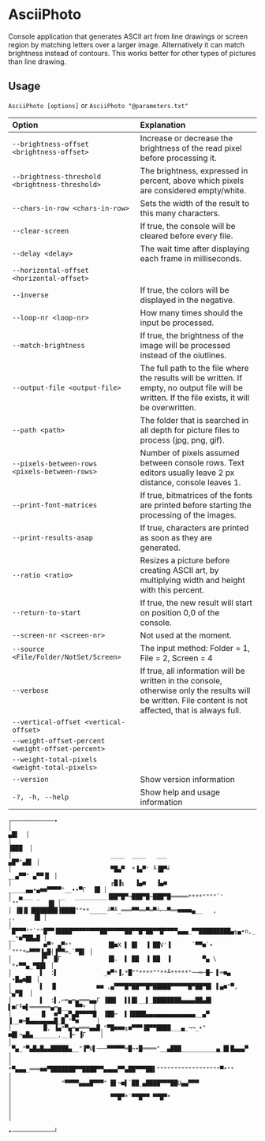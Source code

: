 ﻿# AsciiPhoto
Console application that generates ASCII art from line drawings or screen region by matching letters over a larger image.
Alternatively it can match brightness instead of contours. This works better for other types of pictures than line drawing.

## Usage
`AsciiPhoto [options]` or `AsciiPhoto "@parameters.txt"`

| Option | Explanation |
| :-- |:-- |
| `--brightness-offset <brightness-offset>`         | Increase or decrease the brightness of the read pixel before processing it.                                                                            |
| `--brightness-threshold <brightness-threshold>`   | The brightness, expressed in percent, above which pixels are considered empty/white.                                                                   |
| `--chars-in-row <chars-in-row>`                   | Sets the width of the result to this many characters.                                                                                                  |
| `--clear-screen`                                  | If true, the console will be cleared before every file.                                                                                                |
| `--delay <delay>`                                 | The wait time after displaying each frame in milliseconds.                                                                                             |
| `--horizontal-offset <horizontal-offset>`         |                                                                                                                                                        |
| `--inverse`                                       | If true, the colors will be displayed in the negative.                                                                                                 |
| `--loop-nr <loop-nr>`                             | How many times should the input be processed.                                                                                                          |
| `--match-brightness`                              | If true, the brightness of the image will be processed instead of the oiutlines.                                                                       |
| `--output-file <output-file>`                     | The full path to the file where the results will be written. If empty, no output file will be written. If the file exists, it will be overwritten.     |
| `--path <path>`                                   | The folder that is searched in all depth for picture files to process (jpg, png, gif).                                                                 |
| `--pixels-between-rows <pixels-between-rows>`     | Number of pixels assumed between console rows. Text editors usually leave 2 px distance, console leaves 1.                                             |
| `--print-font-matrices`                           | If true, bitmatrices of the fonts are printed before starting the processing of the images.                                                            |
| `--print-results-asap`                            | If true, characters are printed as soon as they are generated.                                                                                         |
| `--ratio <ratio>`                                 | Resizes a picture before creating ASCII art, by multiplying width and height with this percent.                                                        |
| `--return-to-start`                               | If true, the new result will start on position 0,0 of the console.                                                                                     |
| `--screen-nr <screen-nr>`                         | Not used at the moment.                                                                                                                                |
| `--source <File/Folder/NotSet/Screen>`            | The input method: Folder = 1, File = 2, Screen = 4                                                                                                     |
| `--verbose`                                       | If true, all information will be written in the console, otherwise only the results will be written. File content is not affected, that is always full.|
| `--vertical-offset <vertical-offset>`             |                                                                                                                                                        |
| `--weight-offset-percent <weight-offset-percent>` |                                                                                                                                                        |
| `--weight-total-pixels <weight-total-pixels>`     |                                                                                                                                                        |
| `--version`                                       | Show version information                                                                                                                               |
| `-?, -h, --help`                                  | Show help and usage information                                                                                                                        |

```
┌────────────∙
│                                                                             ▄█▌  │
│                                                                            ▐███  │
│                            ____  ____   ___                              ▄█▀"▄█▌ │
│                            ▀█▄▀  *▐▄▀' ╙▐█▀╛                        __▄▀▀" ▄▀▀▐▌ │
│                            ╓█▐╖   ▐▄■   ▐▄■           _____▄▄∙▄■■▀▀▀▀"__∙∙▀Γ  ▐█ │
│  ▄___ _     __   _________▐██▀█▀¬███▀█~███▀█═════****""""`'        `""        ▐█ │
│ ▐█▐▌▐███████▐████""**_____┴▀╨_═══▀▀══▀═▀┴⌐─▀══■■■■▄__   ,              ,,     ▐█ │
│ `█▀▀▀°"`""█▀▀▐████▀▀▀▀▀▀▀▀██▀▀▀▀▀██▀▀█▀██▀▀█▀▀▀▀▄▄▄_▀▀█████████▄╖▄∙∩,_ __*■▀██▄█ │
│         ■▀° ▄▀*°          ▐█■X ▌ █▌  ▐ ██V'▐      `▀▀■`∙  `"""*═▀▀▀▐▄█┤▐▀▀═.`▀█▌ │
│        ▐▀  █Γ             ▐█.  ▌ ██  ▐ ██  ▐         ▀▄ \            `*∙▀▀▄_▀██▌ │
│        ▌  :▌             _■▀*▐,*█""****""**╨*****"──═─█⌐ ▌═■▄            `∙█▄■█▌ │
│        ▌  ▐▌           ■■ ,▄▀▀▀█▀██▀▀█▀█████▀▀▀▀▀█▀██▀█▌ ▌▄■"▀,            └▄▀█  │
│        ▌  :▌,⌐═▄═▄═══▄▄Γ ▐██▌  ▌▌█▌__▌_████████▄▄▄▄██▄█▌ ▌■Γ╙■▌══════▄═▄__  ▀▀*  │
│        ▐▌  ■▀_▄▀▄█▀▀▀▀█  ▐██⌐  ▌▐████▄▄▄▄▄▄▄▄▄▄▄▄▄▄__▄▀ ▐__■═█▄▄▄▄▄▄▄█_█_"▀■     │
│         █, ▐▄*▀▄═▄═══▄▄█,"▀█■■■╖■▀▀▀▐█▀▀████___▄_¬¬_∙" ■█▌¬▄█▄_______,__▐⌐ ▐Γ    │
│         `▀▄_"▀▄█▄█▄▄█████▄__"▐▀U▌───▀▀▀▀▀═█¬∙█════"__▄███__________▄_█▌█▄▄▄▀     │
│           *▀▄▄▄_═══■■▀███████▀▀████▀▀▄▄▄▄▀▀▄██▀▀▀██▌""""""""""""""""""▀*"°       │
│              "▀▀▀▀▄▄▄█▀▀▀" █▌¬■▌`██_▄████▀▀▀██U▄▄▀▀▀                             │
│                            ▀▀█▀*`▀▀█▀▀ ▀▀█▀*                                     │
│                                                                                  │
                                                                      ∙────────────┘
```
